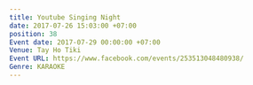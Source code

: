 ```yaml
---
title: Youtube Singing Night
date: 2017-07-26 15:03:00 +07:00
position: 38
Event date: 2017-07-29 00:00:00 +07:00
Venue: Tay Ho Tiki
Event URL: https://www.facebook.com/events/253513048480938/
Genre: KARAOKE
---
```


